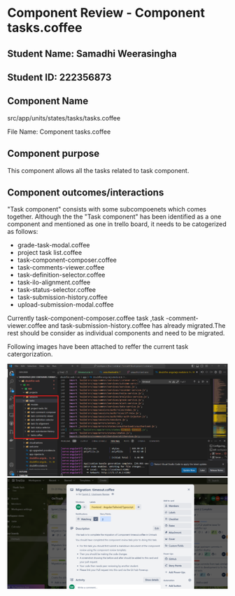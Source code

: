 # Component Review - Component tasks.coffee

## Student Name: Samadhi Weerasingha

## Student ID: 222356873


## Component Name

src/app/units/states/tasks/tasks.coffee

File Name: Component tasks.coffee

## Component purpose

This component allows all the tasks related to task component.

## Component outcomes/interactions
"Task component" consists with some subcompoenets which comes together. Although the the  "Task component" has been identified as a one component and mentioned as one in trello board, it needs to be catogerized as follows:
- grade-task-modal.coffee
- project task list.coffee
- task-component-composer.coffee
- task-comments-viewer.coffee
- task-definition-selector.coffee
- task-ilo-alignment.coffee
- task-status-selector.coffee
- task-submission-history.coffee
- upload-submission-modal.coffee


Currently task-component-composer.coffee task ,task -comment-viewer.coffee and task-submission-history.coffee has already migrated.The rest should be consider as individual components and need to be migrated.

Following images have been attached to reffer the current task catergorization.


![Project](Resources/tasks.coffee-project.png)
![Trello Board](Resources/tasks.coffee-trello.png)

